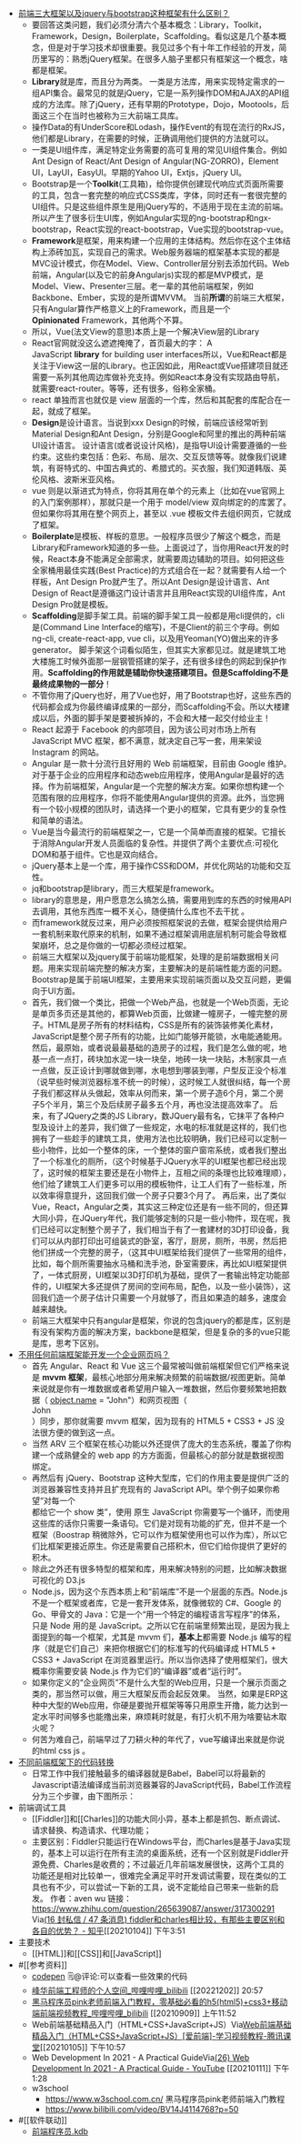 - [前端三大框架以及jquery与bootstrap这种框架有什么区别？](https://www.zhihu.com/question/304757674)
    - 要回答这类问题，我们必须分清六个基本概念：Library，Toolkit，Framework，Design，Boilerplate，Scaffolding。看似这是几个基本概念，但是对于学习技术却很重要。我见过多个有十年工作经验的开发，简历里写的：熟悉jQuery框架。在很多人脑子里都只有框架这一个概念，啥都是框架。
    - **Library**就是库，而且分为两类。 一类是方法库，用来实现特定需求的一组API集合。最常见的就是jQuery，它是一系列操作DOM和AJAX的API组成的方法库。除了jQuery，还有早期的Prototype，Dojo，Mootools，后面这三个在当时也被称为三大前端工具库。
    - 操作Data的有UnderScore和Lodash，操作Event的有现在流行的RxJS，他们都是Library，在需要的时候，正确调用他们提供的方法就可以。
    - 一类是UI组件库，满足特定业务需要的高可复用的常见UI组件集合。例如Ant Design of React/Ant Design of Angular(NG-ZORRO)，Element UI，LayUI，EasyUI。早期的Yahoo UI，Extjs，jQuery UI。
    - Bootstrap是一个**Toolkit**(工具箱)，给你提供创建现代响应式页面所需要的工具，包含一套完整的响应式CSS类库，字体，同时还有一套很完整的UI组件。只是这些组件原生是用jQuery写的，不适用于现在主流的前端。所以产生了很多衍生UI库，例如Angular实现的ng-bootstrap和ngx-bootstrap，React实现的react-bootstrap，Vue实现的bootstrap-vue。
    - **Framework**是框架，用来构建一个应用的主体结构。然后你在这个主体结构上添砖加瓦，实现自己的需求。Web服务器端的框架基本实现的都是MVC设计模式，你在Model、View、Controller层分别去添加代码。Web前端，Angular(以及它的前身Angularjs)实现的都是MVP模式，是Model、View、Presenter三层。老一辈的其他前端框架，例如Backbone、Ember，实现的是所谓MVVM。 当前**所谓**的前端三大框架，只有Angular算作严格意义上的Framework，而且是一个**Opinionated** Framework，其他两个不算。
    - 所以，Vue(法文View的意思)本质上是一个解决View层的Library
    - React官网就没这么遮遮掩掩了，首页最大的字： A JavaScript **library** for building user interfaces所以，Vue和React都是关注于View这一层的Library。也正因如此，用React或Vue搭建项目就还需要一系列其他周边库做补充支持。例如React本身没有实现路由导航，就需要react-router。等等，还有很多，俗称全家桶。
    - react 单独而言也就仅是 view 层面的一个库，然后和其配套的库配合在一起，就成了框架。
    - **Design**是设计语言。当说到xxx Design的时候，前端应该经常听到Material Design和Ant Design，分别是Google和阿里的推出的两种前端UI设计语言。 设计语言(或者说设计风格)，是指导UI设计需要遵循的一些约束。这些约束包括：色彩、布局、层次、交互反馈等等。就像我们说建筑，有哥特式的、中国古典式的、希腊式的。买衣服，我们知道韩版、英伦风格、波斯米亚风格。
    - vue 则是以渐进式为特点，你将其用在单个的元素上（比如在vue官网上的入门案例那样），那就只是一个用于 model/view 双向绑定的的库罢了。但如果你将其用在整个网页上，甚至以 .vue 模板文件去组织网页，它就成了框架。
    - **Boilerplate**是模板、样板的意思。一般程序员很少了解这个概念，而是Library和Framework知道的多一些。上面说过了，当你用React开发的时候，React本身不能满足全部需求，就需要周边辅助的项目。如何把这些全家桶用最佳实践(Best Practice)的方式组合在一起？就需要有人给一个样板，Ant Design Pro就产生了。所以Ant Design是设计语言、Ant Design of React是遵循这门设计语言并且用React实现的UI组件库，Ant Design Pro就是模板。
    - **Scaffolding**是脚手架工具。前端的脚手架工具一般都是用cli提供的，cli是(Command Line Interface的缩写)，不是Client的前三个字母。例如ng-cli, create-react-app, vue cli，以及用Yeoman(YO)做出来的许多generator。 脚手架这个词看似陌生，但其实大家都见过。就是建筑工地大楼施工时候外面那一层钢管搭建的架子，还有很多绿色的网起到保护作用。**Scaffolding的作用就是辅助你快速搭建项目。但是Scaffolding不是最终成果物的一部分**！
    - 不管你用了jQuery也好，用了Vue也好，用了Bootstrap也好，这些东西的代码都会成为你最终编译成果的一部分，而Scaffolding不会。所以大楼建成以后，外面的脚手架是要被拆掉的，不会和大楼一起交付给业主！
    - React 起源于 Facebook 的内部项目，因为该公司对市场上所有 JavaScript MVC 框架，都不满意，就决定自己写一套，用来架设Instagram 的网站。
    - Angular 是一款十分流行且好用的 Web 前端框架，目前由 Google 维护。对于基于企业的应用程序和动态web应用程序，使用Angular是最好的选择。作为前端框架，Angular是一个完整的解决方案。如果你想构建一个范围有限的应用程序，你将不能使用Angular提供的资源。此外，当您拥有一个较小规模的团队时，请选择一个更小的框架，它具有更少的复杂性和简单的语法。
    - Vue是当今最流行的前端框架之一，它是一个简单而直接的框架。它擅长于消除Angular开发人员面临的复杂性。并提供了两个主要优点:可视化DOM和基于组件。它也是双向结合。
    - jQuery基本上是一个库，用于操作CSS和DOM，并优化网站的功能和交互性。
    - jq和bootstrap是library，而三大框架是framework。
    - library的意思是，用户愿意怎么搞怎么搞，需要用到库的东西的时候用API去调用，其他东西库一概不关心，随便搞什么库也不去干扰 。
    - 而framework就反过来，用户必须按照框架说的去做，框架会提供给用户一套机制来取代原来的机制，如果不通过框架调用底层机制可能会导致框架崩坏，总之是你做的一切都必须经过框架。
    - 前端三大框架以及jquery属于前端功能框架，处理的是前端数据相关问题。用来实现前端完整的解决方案，主要解决的是前端性能方面的问题。 Bootstrap是属于前端UI框架，主要用来实现前端页面以及交互问题，更偏向于UI方面。
    - 首先，我们做一个类比，把做一个Web产品，也就是一个Web页面，无论是单页多页还是其他的，都算Web页面，比做建一幢房子，一幢完整的房子。HTML是房子所有的材料结构，CSS是所有的装饰装修美化素材，JavaScript是整个房子所有的功能，比如门能够开能锁，水电能通能用。 然后，最原始，或者说最最基础的造房子的过程，我们是怎么做的呢，地基一点一点打，砖块加水泥一块一块垒，地砖一块一块贴，木制家具一点一点做，反正设计到哪就做到哪，水电想到哪装到哪，户型反正没个标准（说早些时候浏览器标准不统一的时候），这时候工人就很纠结，每一个房子我们都这样从头做起，效率从何而来，第一个房子造6个月，第二个房子5个半月，第三个及后续房子最多五个月，再也没法提高效率了。 后来，有了JQuery之类的JS Library，数JQuery最有名，它抹平了各种户型及设计上的差异，我们做了一些规定，水电的标准就是这样的，我们也拥有了一些趁手的建筑工具，使用方法也比较明确，我们已经可以定制一些小物件，比如一个整体的床，一个整体的窗户窗帘系统，或者我们整出了一个标准化的厕所，（这个时候基于JQuery水平的UI框架也都已经出现了，这时候的框架主要还是在小物件上，互相之间的条理也比较难理顺），他们给了建筑工人们更多可以用的模板物件，让工人们有了一些标准，所以效率得意提升，这回我们做一个房子只要3个月了。 再后来，出了类似Vue，React，Angular之类，其实这三种定位还是有一些不同的，但还算大同小异，在JQuery年代，我们能够定制的只是一些小物件，现在呢，我们已经可以定制整个房子了，我们相当于有了一套建材的3D打印设备，我们可以从内部打印出可组装式的卧室，客厅，厨房，厕所，书房，然后把他们拼成一个完整的房子，（这其中UI框架给我们提供了一些常用的组件，比如，每个厕所需要抽水马桶和洗手池，卧室需要床，再比如UI框架提供了，一体式厨房，UI框架以3D打印机为基础，提供了一套输出特定功能部件的，UI框架大多还提供了房间的空间布局，配色，以及一些小装饰），这回我们造一个房子估计只需要一个月就够了，而且如果造的越多，速度会越来越快。
    - 前端三大框架中只有angular是框架，你说的包含jquery的都是库，区别是有没有架构方面的解决方案，backbone是框架，但是复杂的多的vue只能是库，思考下区别。
- [不用任何前端框架能开发一个企业网页吗？](https://www.zhihu.com/question/338882638)
    - 首先 Angular、React 和 Vue 这三个最常被叫做前端框架但它们严格来说是 **mvvm 框架**，最核心地部分用来解决频繁的前端数据/视图更新。简单来说就是你有一堆数据或者希望用户输入一堆数据，然后你要频繁地把数据（ [object.name](https://link.zhihu.com/?target=http%3A//object.name) = "John"）和网页视图（<div>John</div>）同步，那你就需要 mvvm 框架，因为现有的 HTML5 + CSS3 + JS 没法很方便的做到这一点。
    - 当然 ARV 三个框架在核心功能以外还提供了庞大的生态系统，覆盖了你构建一个成熟健全的 web app 的方方面面，但最核心的部分就是数据视图绑定。
    - 再然后有 jQuery、Bootstrap 这种大型库，它们的作用主要是提供广泛的浏览器兼容性支持并且扩充现有的 JavaScript API。举个例子如果你希望“对每一个 <div> 都给它一个 show 类”，使用 原生 JavaScript 你需要写一个循环，而使用这些库的话你只需要一条语句。它们是对现有功能的扩充，但并不是一个框架（Boostrap 稍微除外，它可以作为框架使用也可以作为库），所以它们比框架更接近原生。你还是需要自己搭积木，但它们给你提供了更好的积木。
    - 除此之外还有很多特型的框架和库，用来解决特别的问题，比如解决数据可视化的 D3.js
    - Node.js，因为这个东西本质上和“前端库”不是一个层面的东西。Node.js 不是一个框架或者库，它是一套开发体系，就像微软的 C#、Google 的 Go、甲骨文的 Java：它是一个“用一个特定的编程语言写程序”的体系，只是 Node 用的是 JavaScript。之所以它在前端里频繁出现，是因为我上面提到的每一个框架，尤其是 mvvm 们，**基本上**都需要 Node.js 编写的程序（就是它们自己）来把你根据它们的标准写的代码编译成 HTML5 + CSS3 + JavaScript 在浏览器里运行。所以当你选择了使用框架们，很大概率你需要安装 Node.js 作为它们的“编译器”或者“运行时”。
    - 如果你定义的“企业网页”不是什么大型的Web应用，只是一个展示页面之类的，那当然可以做，用三大框架反而会起反效果。 当然，如果是ERP这种中大型的Web应用，你硬是要抛开框架等等只用原生开撸，能力达到一定水平时间够多也能撸出来，麻烦耗时就是，有打火机不用为啥要钻木取火呢？
    - 何苦为难自己，前端早过了刀耕火种的年代了，vue写编译出来就是你说的html css js 。
- [不同前端框架下的代码转换](https://www.jiqizhixin.com/articles/2019-03-20-10)
    - 日常工作中我们接触最多的编译器就是Babel，Babel可以将最新的Javascript语法编译成当前浏览器兼容的JavaScript代码，Babel工作流程分为三个步骤，由下图所示：
- 前端调试工具
    - [[Fiddler]]和[[Charles]]的功能大同小异，基本上都是抓包、断点调试、请求替换、构造请求、代理功能；
    - 主要区别：Fiddler只能运行在Windows平台，而Charles是基于Java实现的，基本上可以运行在所有主流的桌面系统，还有一个区别就是Fiddler开源免费、Charles是收费的；不过最近几年前端发展很快，这两个工具的功能还是相对比较单一，很难完全满足平时开发调试需要，现在类似的工具也有不少，可以尝试一下新的工具，说不定能给自己带来一些新的启发。
      作者：aven wu
      链接：https://www.zhihu.com/question/265639087/answer/317300291
      Via[(16 封私信 / 47 条消息) fiddler和charles相比较，有那些主要区别和各自的优势？ - 知乎](https://www.zhihu.com/question/265639087)[[20210104]] 下午3:51
-  主要技术
    - [[HTML]]和[[CSS]]和[[JavaScript]]
- #[[参考资料]]
    - [codepen](https://codepen.io/simeydotme/pen/BaPdPqB) 🗒@评论:可以查看一些效果的代码
    - [峰华前端工程师的个人空间_哔哩哔哩_bilibili](https://space.bilibili.com/302954484?spm_id_from=333.788.b_636f6d6d656e74.77) [[20221202]] 20:57 
    - [黑马程序员pink老师前端入门教程，零基础必看的h5(html5)+css3+移动端前端视频教程_哔哩哔哩_bilibili](https://www.bilibili.com/video/BV14J4114768?p=10) [[20210909]] 上午11:52
    - Web前端基础精品入门（HTML+CSS+JavaScript+JS）Via[Web前端基础精品入门（HTML+CSS+JavaScript+JS）[爱前端]-学习视频教程-腾讯课堂](https://ke.qq.com/course/386305?taid=3372150623167745)[[20210105]] 下午10:57
    - Web Development In 2021 - A Practical GuideVia[(26) Web Development In 2021 - A Practical Guide - YouTube](https://www.youtube.com/watch?v=VfGW0Qiy2I0) [[20210111]] 下午1:28
    - w3school
      	+ https://www.w3school.com.cn/
      黑马程序员pink老师前端入门教程
      	+ https://www.bilibili.com/video/BV14J4114768?p=50
- #[[软件联动]]
    - [前端程序员.kdb](hook://file/tXpLnxFw2?p=Y29tfmFwcGxlfkNsb3VkRG9jcy9Lbm93bGVkZ2UgZGF0YWJhc2UgYnVpbGRlcg==&n=%E5%89%8D%E7%AB%AF%E7%A8%8B%E5%BA%8F%E5%91%98.kdb)
